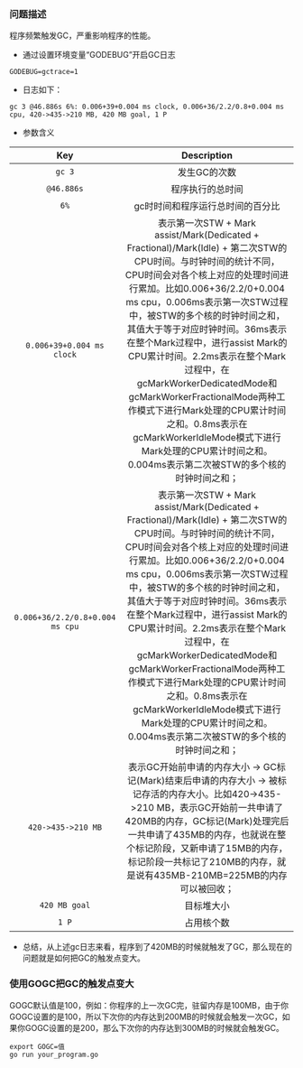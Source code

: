 ### 问题描述

程序频繁触发GC，严重影响程序的性能。

- 通过设置环境变量“GODEBUG”开启GC日志
```shell
GODEBUG=gctrace=1
```

- 日志如下：
```shell
gc 3 @46.886s 6%: 0.006+39+0.004 ms clock, 0.006+36/2.2/0.8+0.004 ms cpu, 420->435->210 MB, 420 MB goal, 1 P
```

- 参数含义

|     Key     |                         Description                          |
|:-----------:|:------------------------------------------------------------:|
|    `gc 3`    | 发生GC的次数 |
|  `@46.886s`   |             程序执行的总时间             |
|    `6%`     | gc时时间和程序运行总时间的百分比 |
| `0.006+39+0.004 ms clock` |表示第一次STW + Mark assist/Mark(Dedicated + Fractional)/Mark(Idle) + 第二次STW的CPU时间。与时钟时间的统计不同，CPU时间会对各个核上对应的处理时间进行累加。比如0.006+36/2.2/0+0.004 ms cpu，0.006ms表示第一次STW过程中，被STW的多个核的时钟时间之和，其值大于等于对应时钟时间。36ms表示在整个Mark过程中，进行assist Mark的CPU累计时间。2.2ms表示在整个Mark过程中，在gcMarkWorkerDedicatedMode和gcMarkWorkerFractionalMode两种工作模式下进行Mark处理的CPU累计时间之和。0.8ms表示在gcMarkWorkerIdleMode模式下进行Mark处理的CPU累计时间之和。0.004ms表示第二次被STW的多个核的时钟时间之和； |
| `0.006+36/2.2/0.8+0.004 ms cpu` | 表示第一次STW + Mark assist/Mark(Dedicated + Fractional)/Mark(Idle) + 第二次STW的CPU时间。与时钟时间的统计不同，CPU时间会对各个核上对应的处理时间进行累加。比如0.006+36/2.2/0+0.004 ms cpu，0.006ms表示第一次STW过程中，被STW的多个核的时钟时间之和，其值大于等于对应时钟时间。36ms表示在整个Mark过程中，进行assist Mark的CPU累计时间。2.2ms表示在整个Mark过程中，在gcMarkWorkerDedicatedMode和gcMarkWorkerFractionalMode两种工作模式下进行Mark处理的CPU累计时间之和。0.8ms表示在gcMarkWorkerIdleMode模式下进行Mark处理的CPU累计时间之和。0.004ms表示第二次被STW的多个核的时钟时间之和； |
| `420->435->210 MB` | 表示GC开始前申请的内存大小 -> GC标记(Mark)结束后申请的内存大小 -> 被标记存活的内存大小。比如420->435->210 MB，表示GC开始前一共申请了420MB的内存，GC标记(Mark)处理完后一共申请了435MB的内存，也就说在整个标记阶段，又新申请了15MB的内存，标记阶段一共标记了210MB的内存，就是说有435MB-210MB=225MB的内存可以被回收； |
| `420 MB goal`  |               目标堆大小               |
|   `1 P`    |                  占用核个数                  |


- 总结，从上述gc日志来看，程序到了420MB的时候就触发了GC，那么现在的问题就是如何把GC的触发点变大。

### 使用GOGC把GC的触发点变大
GOGC默认值是100，例如：你程序的上一次GC完，驻留内存是100MB，由于你GOGC设置的是100，所以下次你的内存达到200MB的时候就会触发一次GC，如果你GOGC设置的是200，那么下次你的内存达到300MB的时候就会触发GC。

```shell
export GOGC=值
go run your_program.go
```